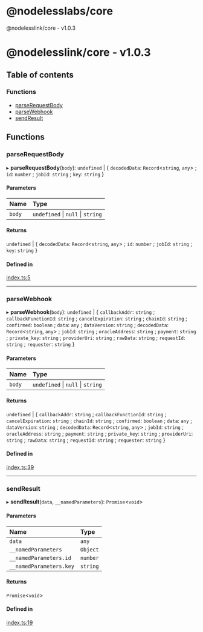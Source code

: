 
<a name="readmemd"></a>

# @nodelesslabs/core

<a name="_librarymd"></a>

@nodelesslink/core - v1.0.3

# @nodelesslink/core - v1.0.3

## Table of contents

### Functions

- [parseRequestBody](#parserequestbody)
- [parseWebhook](#parsewebhook)
- [sendResult](#sendresult)

## Functions

### parseRequestBody

▸ **parseRequestBody**(`body`): `undefined` \| { `decodedData`: `Record`<`string`, `any`\> ; `id`: `number` ; `jobId`: `string` ; `key`: `string`  }

#### Parameters

| Name | Type |
| :------ | :------ |
| `body` | `undefined` \| ``null`` \| `string` |

#### Returns

`undefined` \| { `decodedData`: `Record`<`string`, `any`\> ; `id`: `number` ; `jobId`: `string` ; `key`: `string`  }

#### Defined in

[index.ts:5](https://github.com/statechangelabs/chainlinkfall2022/blob/441bd8c/listener/src/index.ts#L5)

___

### parseWebhook

▸ **parseWebhook**(`body`): `undefined` \| { `callbackAddr`: `string` ; `callbackFunctionId`: `string` ; `cancelExpiration`: `string` ; `chainId`: `string` ; `confirmed`: `boolean` ; `data`: `any` ; `dataVersion`: `string` ; `decodedData`: `Record`<`string`, `any`\> ; `jobId`: `string` ; `oracleAddress`: `string` ; `payment`: `string` ; `private_key`: `string` ; `providerUri`: `string` ; `rawData`: `string` ; `requestId`: `string` ; `requester`: `string`  }

#### Parameters

| Name | Type |
| :------ | :------ |
| `body` | `undefined` \| ``null`` \| `string` |

#### Returns

`undefined` \| { `callbackAddr`: `string` ; `callbackFunctionId`: `string` ; `cancelExpiration`: `string` ; `chainId`: `string` ; `confirmed`: `boolean` ; `data`: `any` ; `dataVersion`: `string` ; `decodedData`: `Record`<`string`, `any`\> ; `jobId`: `string` ; `oracleAddress`: `string` ; `payment`: `string` ; `private_key`: `string` ; `providerUri`: `string` ; `rawData`: `string` ; `requestId`: `string` ; `requester`: `string`  }

#### Defined in

[index.ts:39](https://github.com/statechangelabs/chainlinkfall2022/blob/441bd8c/listener/src/index.ts#L39)

___

### sendResult

▸ **sendResult**(`data`, `__namedParameters`): `Promise`<`void`\>

#### Parameters

| Name | Type |
| :------ | :------ |
| `data` | `any` |
| `__namedParameters` | `Object` |
| `__namedParameters.id` | `number` |
| `__namedParameters.key` | `string` |

#### Returns

`Promise`<`void`\>

#### Defined in

[index.ts:19](https://github.com/statechangelabs/chainlinkfall2022/blob/441bd8c/listener/src/index.ts#L19)
